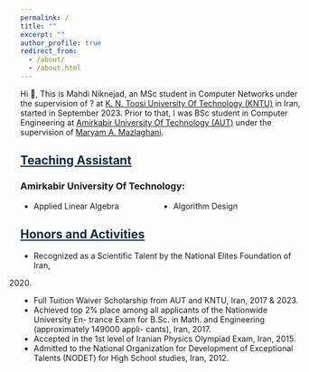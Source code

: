 ```yaml
---
permalink: /
title: ""
excerpt: ""
author_profile: true
redirect_from: 
  - /about/
  - /about.html
---
```


<style>
.farsi{ font-family:PERSWEB; font-weight: bold; font-size:11pt;}
.header-color {color:#0f2b46;}
.twocol{ columns: 2}
</style>

Hi 👋, This is Mahdi Niknejad, an MSc student in Computer Networks under the supervision of ? at [K. N. Toosi University Of Technology (KNTU)](https://en.kntu.ac.ir/) in Iran, started in September 2023. Prior to that, I was BSc student in Computer Engineering at [Amirkabir University Of Technology (AUT)](https://aut.ac.ir/en) under the supervision of [Maryam A. Mazlaghani](https://aut.ac.ir/cv/2296/MARYAM%20AMIR%20MAZLAGHANI).



<a href="/teaching"  class='header-color'>Teaching Assistant</a>
----
### Amirkabir University Of Technology: 
<ul class='twocol' markdown='1'>
<li> Applied Linear Algebra </li>
<li> Algorithm Design </li>
</ul>




<a href="/honors" class='header-color'>Honors and Activities</a>
----
- Recognized as a Scientific Talent by the National Elites Foundation of Iran,
2020.
- Full Tuition Waiver Scholarship from AUT and KNTU, Iran, 2017 & 2023.
- Achieved top 2% place among all applicants of the Nationwide University En-
trance Exam for B.Sc. in Math. and Engineering (approximately 149000 appli-
cants), Iran, 2017.
- Accepted in the 1st level of Iranian Physics Olympiad Exam, Iran, 2015.
- Admitted to the National Organization for Development of Exceptional
Talents (NODET) for High School studies, Iran, 2012.



